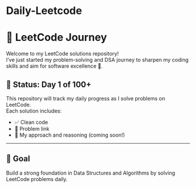 # Daily-Leetcode
# 🚀 LeetCode Journey 

Welcome to my LeetCode solutions repository!  
I’ve just started my problem-solving and DSA journey to sharpen my coding skills and aim for software excellence 🚀.

## 📅 Status: Day 1 of 100+

This repository will track my daily progress as I solve problems on LeetCode.  
Each solution includes:
- ✅ Clean code
- 📌 Problem link
- 🧠 My approach and reasoning (coming soon!)

---

## 🧠 Goal
Build a strong foundation in Data Structures and Algorithms by solving LeetCode problems daily.
